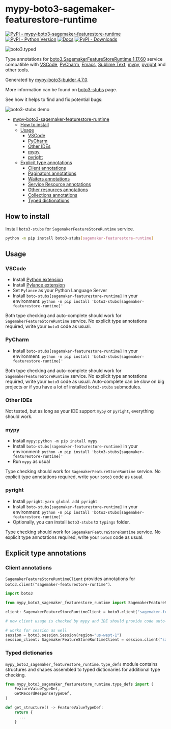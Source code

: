# mypy-boto3-sagemaker-featurestore-runtime

[![PyPI - mypy-boto3-sagemaker-featurestore-runtime](https://img.shields.io/pypi/v/mypy-boto3-sagemaker-featurestore-runtime.svg?color=blue)](https://pypi.org/project/mypy-boto3-sagemaker-featurestore-runtime)
[![PyPI - Python Version](https://img.shields.io/pypi/pyversions/mypy-boto3-sagemaker-featurestore-runtime.svg?color=blue)](https://pypi.org/project/mypy-boto3-sagemaker-featurestore-runtime)
[![Docs](https://img.shields.io/readthedocs/mypy-boto3-builder.svg?color=blue)](https://mypy-boto3-builder.readthedocs.io/)
[![PyPI - Downloads](https://img.shields.io/pypi/dw/mypy-boto3-sagemaker-featurestore-runtime?color=blue)](https://pypistats.org/packages/mypy-boto3-sagemaker-featurestore-runtime)

![boto3.typed](https://github.com/vemel/mypy_boto3_builder/raw/master/logo.png)

Type annotations for
[boto3.SagemakerFeatureStoreRuntime 1.17.60](https://boto3.amazonaws.com/v1/documentation/api/1.17.60/reference/services/sagemaker-featurestore-runtime.html#SagemakerFeatureStoreRuntime) service
compatible with
[VSCode](https://code.visualstudio.com/),
[PyCharm](https://www.jetbrains.com/pycharm/),
[Emacs](https://www.gnu.org/software/emacs/),
[Sublime Text](https://www.sublimetext.com/),
[mypy](https://github.com/python/mypy),
[pyright](https://github.com/microsoft/pyright)
and other tools.

Generated by [mypy-boto3-buider 4.7.0](https://github.com/vemel/mypy_boto3_builder).

More information can be found on [boto3-stubs](https://pypi.org/project/boto3-stubs/) page.

See how it helps to find and fix potential bugs:

![boto3-stubs demo](https://github.com/vemel/mypy_boto3_builder/raw/master/demo.gif)

- [mypy-boto3-sagemaker-featurestore-runtime](#mypy-boto3-sagemaker-featurestore-runtime)
  - [How to install](#how-to-install)
  - [Usage](#usage)
    - [VSCode](#vscode)
    - [PyCharm](#pycharm)
    - [Other IDEs](#other-ides)
    - [mypy](#mypy)
    - [pyright](#pyright)
  - [Explicit type annotations](#explicit-type-annotations)
    - [Client annotations](#client-annotations)
    - [Paginators annotations](#paginators-annotations)
    - [Waiters annotations](#waiters-annotations)
    - [Service Resource annotations](#service-resource-annotations)
    - [Other resources annotations](#other-resources-annotations)
    - [Collections annotations](#collections-annotations)
    - [Typed dictionations](#typed-dictionations)

## How to install

Install `boto3-stubs` for `SagemakerFeatureStoreRuntime` service.

```bash
python -m pip install boto3-stubs[sagemaker-featurestore-runtime]
```

## Usage

### VSCode

- Install [Python extension](https://marketplace.visualstudio.com/items?itemName=ms-python.python)
- Install [Pylance extension](https://marketplace.visualstudio.com/items?itemName=ms-python.vscode-pylance)
- Set `Pylance` as your Python Language Server
- Install `boto-stubs[sagemaker-featurestore-runtime]` in your environment: `python -m pip install 'boto3-stubs[sagemaker-featurestore-runtime]'`

Both type checking and auto-complete should work for `SagemakerFeatureStoreRuntime` service.
No explicit type annotations required, write your `boto3` code as usual.

### PyCharm

- Install `boto-stubs[sagemaker-featurestore-runtime]` in your environment: `python -m pip install 'boto3-stubs[sagemaker-featurestore-runtime]'`

Both type checking and auto-complete should work for `SagemakerFeatureStoreRuntime` service.
No explicit type annotations required, write your `boto3` code as usual.
Auto-complete can be slow on big projects or if you have a lot of installed `boto3-stubs` submodules.

### Other IDEs

Not tested, but as long as your IDE support `mypy` or `pyright`, everything should work.

### mypy

- Install `mypy`: `python -m pip install mypy`
- Install `boto-stubs[sagemaker-featurestore-runtime]` in your environment: `python -m pip install 'boto3-stubs[sagemaker-featurestore-runtime]'`
- Run `mypy` as usual

Type checking should work for `SagemakerFeatureStoreRuntime` service.
No explicit type annotations required, write your `boto3` code as usual.

### pyright

- Install `pyright`: `yarn global add pyright`
- Install `boto-stubs[sagemaker-featurestore-runtime]` in your environment: `python -m pip install 'boto3-stubs[sagemaker-featurestore-runtime]'`
- Optionally, you can install `boto3-stubs` to `typings` folder.

Type checking should work for `SagemakerFeatureStoreRuntime` service.
No explicit type annotations required, write your `boto3` code as usual.

## Explicit type annotations

### Client annotations

`SagemakerFeatureStoreRuntimeClient` provides annotations for `boto3.client("sagemaker-featurestore-runtime")`.

```python
import boto3

from mypy_boto3_sagemaker_featurestore_runtime import SagemakerFeatureStoreRuntimeClient

client: SagemakerFeatureStoreRuntimeClient = boto3.client("sagemaker-featurestore-runtime")

# now client usage is checked by mypy and IDE should provide code auto-complete

# works for session as well
session = boto3.session.Session(region="us-west-1")
session_client: SagemakerFeatureStoreRuntimeClient = session.client("sagemaker-featurestore-runtime")
```










### Typed dictionaries

`mypy_boto3_sagemaker_featurestore_runtime.type_defs` module contains structures and shapes assembled
to typed dictionaries for additional type checking.

```python
from mypy_boto3_sagemaker_featurestore_runtime.type_defs import (
    FeatureValueTypeDef,
    GetRecordResponseTypeDef,
)

def get_structure() -> FeatureValueTypeDef:
    return {
      ...
    }
```
